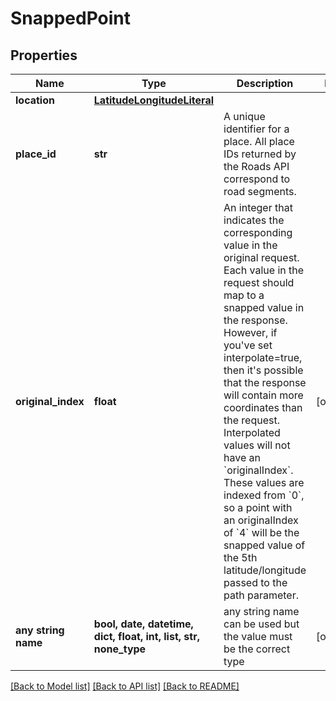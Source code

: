 # SnappedPoint


## Properties
Name | Type | Description | Notes
------------ | ------------- | ------------- | -------------
**location** | [**LatitudeLongitudeLiteral**](LatitudeLongitudeLiteral.md) |  | 
**place_id** | **str** | A unique identifier for a place. All place IDs returned by the Roads API correspond to road segments. | 
**original_index** | **float** | An integer that indicates the corresponding value in the original request. Each value in the request should map to a snapped value in the response. However, if you&#39;ve set interpolate&#x3D;true, then it&#39;s possible that the response will contain more coordinates than the request. Interpolated values will not have an &#x60;originalIndex&#x60;. These values are indexed from &#x60;0&#x60;, so a point with an originalIndex of &#x60;4&#x60; will be the snapped value of the 5th latitude/longitude passed to the path parameter. | [optional] 
**any string name** | **bool, date, datetime, dict, float, int, list, str, none_type** | any string name can be used but the value must be the correct type | [optional]

[[Back to Model list]](../README.md#documentation-for-models) [[Back to API list]](../README.md#documentation-for-api-endpoints) [[Back to README]](../README.md)


